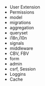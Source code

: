 - User Extension
- Permissions
- model
- migrations
- aggregation
- queryset
- i18n,i10n
- signals
- middleware
- CBV, FBV
- form
- admin
- csrf, Session
- Loggins
- Cache